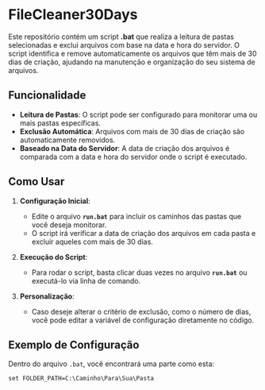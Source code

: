 # **FileCleaner30Days**

Este repositório contém um script **.bat** que realiza a leitura de pastas selecionadas e exclui arquivos com base na data e hora do servidor. O script identifica e remove automaticamente os arquivos que têm mais de 30 dias de criação, ajudando na manutenção e organização do seu sistema de arquivos.

## **Funcionalidade**

- **Leitura de Pastas**: O script pode ser configurado para monitorar uma ou mais pastas específicas.
- **Exclusão Automática**: Arquivos com mais de 30 dias de criação são automaticamente removidos.
- **Baseado na Data do Servidor**: A data de criação dos arquivos é comparada com a data e hora do servidor onde o script é executado.

## **Como Usar**

1. **Configuração Inicial**: 
   - Edite o arquivo **`run.bat`** para incluir os caminhos das pastas que você deseja monitorar.
   - O script irá verificar a data de criação dos arquivos em cada pasta e excluir aqueles com mais de 30 dias.

2. **Execução do Script**:
   - Para rodar o script, basta clicar duas vezes no arquivo **`run.bat`** ou executá-lo via linha de comando.
   
3. **Personalização**: 
   - Caso deseje alterar o critério de exclusão, como o número de dias, você pode editar a variável de configuração diretamente no código.

## **Exemplo de Configuração**

Dentro do arquivo `.bat`, você encontrará uma parte como esta:

```batch
set FOLDER_PATH=C:\Caminho\Para\Sua\Pasta
